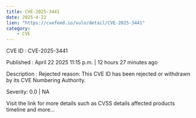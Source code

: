 ```yaml
---
title: CVE-2025-3441
date: 2025-4-22
lien: "https://cvefeed.io/vuln/detail/CVE-2025-3441"
category:
    - CVE
---
```


CVE ID : CVE-2025-3441

Published :  April 22
2025
11:15 p.m. | 12 hours
27 minutes ago

Description : Rejected reason: This CVE ID has been rejected or withdrawn by its CVE Numbering Authority.

Severity: 0.0 | NA

Visit the link for more details
such as CVSS details
affected products
timeline
and more...
